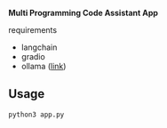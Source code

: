 **Multi Programming Code Assistant App**

requirements
- langchain
- gradio
- ollama ([link](https://github.com/ollama/ollama))
## Usage

```
python3 app.py
```


